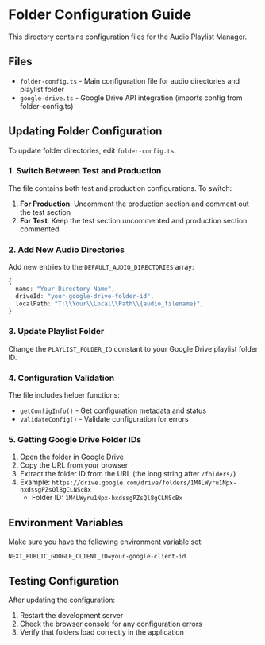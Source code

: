 # Folder Configuration Guide

This directory contains configuration files for the Audio Playlist Manager.

## Files

- `folder-config.ts` - Main configuration file for audio directories and playlist folder
- `google-drive.ts` - Google Drive API integration (imports config from folder-config.ts)

## Updating Folder Configuration

To update folder directories, edit `folder-config.ts`:

### 1. Switch Between Test and Production

The file contains both test and production configurations. To switch:

1. **For Production**: Uncomment the production section and comment out the test section
2. **For Test**: Keep the test section uncommented and production section commented

### 2. Add New Audio Directories

Add new entries to the `DEFAULT_AUDIO_DIRECTORIES` array:

```typescript
{
  name: "Your Directory Name",
  driveId: "your-google-drive-folder-id",
  localPath: "T:\\Your\\Local\\Path\\{audio_filename}",
}
```

### 3. Update Playlist Folder

Change the `PLAYLIST_FOLDER_ID` constant to your Google Drive playlist folder ID.

### 4. Configuration Validation

The file includes helper functions:

- `getConfigInfo()` - Get configuration metadata and status
- `validateConfig()` - Validate configuration for errors

### 5. Getting Google Drive Folder IDs

1. Open the folder in Google Drive
2. Copy the URL from your browser
3. Extract the folder ID from the URL (the long string after `/folders/`)
4. Example: `https://drive.google.com/drive/folders/1M4LWyru1Npx-hxdssgPZsQl8gCLNScBx`
   - Folder ID: `1M4LWyru1Npx-hxdssgPZsQl8gCLNScBx`

## Environment Variables

Make sure you have the following environment variable set:

```
NEXT_PUBLIC_GOOGLE_CLIENT_ID=your-google-client-id
```

## Testing Configuration

After updating the configuration:

1. Restart the development server
2. Check the browser console for any configuration errors
3. Verify that folders load correctly in the application
